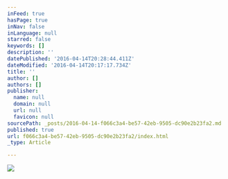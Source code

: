 ```yaml
---
inFeed: true
hasPage: true
inNav: false
inLanguage: null
starred: false
keywords: []
description: ''
datePublished: '2016-04-14T20:28:44.411Z'
dateModified: '2016-04-14T20:17:17.734Z'
title: ''
author: []
authors: []
publisher:
  name: null
  domain: null
  url: null
  favicon: null
sourcePath: _posts/2016-04-14-f066c3a4-be57-42eb-9505-dc90e2b23fa2.md
published: true
url: f066c3a4-be57-42eb-9505-dc90e2b23fa2/index.html
_type: Article

---
```

![](https://the-grid-user-content.s3-us-west-2.amazonaws.com/89434960-aef7-437b-a48c-310348ccd614.jpg)